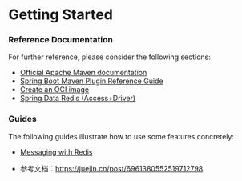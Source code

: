 # Getting Started

### Reference Documentation

For further reference, please consider the following sections:

* [Official Apache Maven documentation](https://maven.apache.org/guides/index.html)
* [Spring Boot Maven Plugin Reference Guide](https://docs.spring.io/spring-boot/docs/3.0.4/maven-plugin/reference/html/)
* [Create an OCI image](https://docs.spring.io/spring-boot/docs/3.0.4/maven-plugin/reference/html/#build-image)
* [Spring Data Redis (Access+Driver)](https://docs.spring.io/spring-boot/docs/3.0.4/reference/htmlsingle/#data.nosql.redis)

### Guides

The following guides illustrate how to use some features concretely:

* [Messaging with Redis](https://spring.io/guides/gs/messaging-redis/)

* 参考文档：https://juejin.cn/post/6961380552519712798

